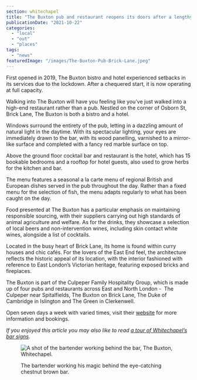 ```yaml
---
section: whitechapel
title: "The Buxton pub and restaurant reopens its doors after a lengthy lockdown"
publicationDate: "2021-10-22"
categories: 
  - "local"
  - "out"
  - "places"
tags: 
  - "news"
featuredImage: "/images/The-Buxton-Pub-Brick-Lane.jpeg"
---
```


First opened in 2019, The Buxton bistro and hotel experienced setbacks in its services due to the lockdown. After a chequered start, it is now operating at full capacity.

Walking into The Buxton will have you feeling like you’ve just walked into a high-end restaurant rather than a pub. Nestled on the corner of Osborn St, Brick Lane, The Buxton is both a bistro and a hotel.

Windows surround the entirety of the pub, letting in a dazzling amount of natural light in the daytime. With its spectacular lighting, your eyes are immediately drawn to the bar, with its wood panelling, varnished to a mirror-like surface and completed with a fancy red marble surface on top.

Above the ground floor cocktail bar and restaurant is the hotel, which has 15 bookable bedrooms and a rooftop for hotel guests, also used to grow herbs for the kitchen and bar. 

The menu features a seasonal a la carte menu of regional British and European dishes served in the pub throughout the day. Rather than a fixed menu for the selection of fish, the menu adapts regularly to what has been caught on the day. 

Food presented at The Buxton has a particular emphasis on maintaining responsible sourcing, with their suppliers carrying out high standards of animal agriculture and welfare. As for the drinks, they showcase a selection of local beers and non-intervention wines, including skin contact white wines, alongside a list of cocktails.

Located in the busy heart of Brick Lane, its home is found within curry houses and chic cafés. For the lovers of the East End feel, the architecture reflects the historic appeal of its location, with the interior fashioned with reference to East London’s Victorian heritage, featuring exposed bricks and fireplaces.

The Buxton is part of the Culpeper Family Hospitality Group, which is made up of four pubs and restaurants across East and North London -  The Culpeper near Spitalfields, The Buxton on Brick Lane, The Duke of Cambridge in Islington and The Green in Clerkenwell.

Open seven days a week with varied times, visit their [website](https://www.thebuxton.co.uk/) for more information and bookings.

_If you enjoyed this article you may also like to read_ [_a tour of Whitechapel’s bar signs_](https://whitechapellondon.co.uk/whitechapel-pub-signs/)_._

<figure>

![A shot of the bartender working behind the bar, The Buxton, Whitechapel.](/images/The-Buxton-Brick-Lane-1024x683.jpeg)

<figcaption>

The bartender working his magic behind the eye-catching chestnut brown bar.

</figcaption>

</figure>
